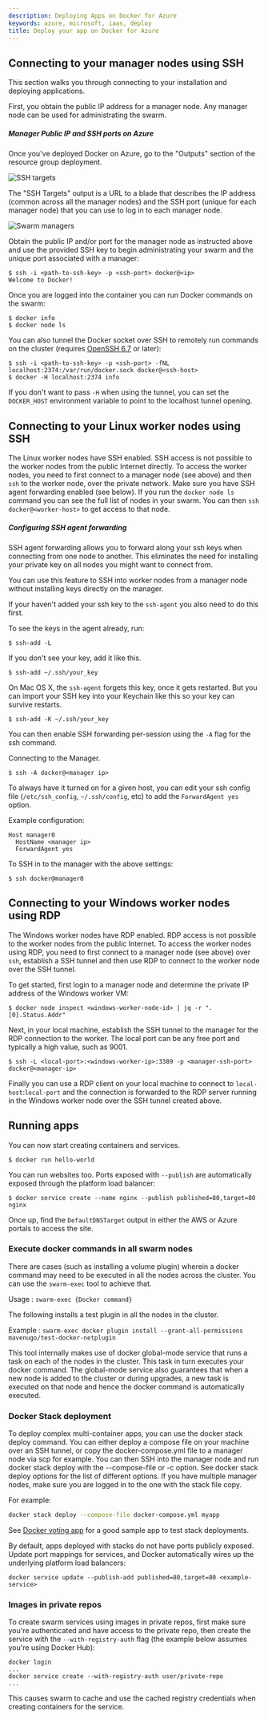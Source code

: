 ```yaml
---
description: Deploying Apps on Docker for Azure
keywords: azure, microsoft, iaas, deploy
title: Deploy your app on Docker for Azure
---
```


## Connecting to your manager nodes using SSH

This section walks you through connecting to your installation and deploying
applications.

First, you obtain the public IP address for a manager node. Any manager
node can be used for administrating the swarm.

##### Manager Public IP and SSH ports on Azure

Once you've deployed Docker on Azure, go to the "Outputs" section of the
resource group deployment.

![SSH targets](img/sshtargets.png)

The "SSH Targets" output is a URL to a blade that describes the IP address
(common across all the manager nodes) and the SSH port (unique for each manager
node) that you can use to log in to each manager node.

![Swarm managers](img/managers.png)

Obtain the public IP and/or port for the manager node as instructed above and
use the provided SSH key to begin administrating your swarm and the unique port associated with a manager:

    $ ssh -i <path-to-ssh-key> -p <ssh-port> docker@<ip>
    Welcome to Docker!

Once you are logged into the container you can run Docker commands on the swarm:

    $ docker info
    $ docker node ls

You can also tunnel the Docker socket over SSH to remotely run commands on the cluster (requires [OpenSSH 6.7](https://lwn.net/Articles/609321/) or later):

    $ ssh -i <path-to-ssh-key> -p <ssh-port> -fNL localhost:2374:/var/run/docker.sock docker@<ssh-host>
    $ docker -H localhost:2374 info

If you don't want to pass `-H` when using the tunnel, you can set the `DOCKER_HOST` environment variable to point to the localhost tunnel opening.

## Connecting to your Linux worker nodes using SSH

The Linux worker nodes have SSH enabled. SSH access is not possible to the worker nodes from the public
Internet directly. To access the worker nodes, you need to first connect to a
manager node (see above) and then `ssh` to the worker node, over the private
network. Make sure you have SSH agent forwarding enabled (see below). If you run
the `docker node ls` command you can see the full list of nodes in your swarm.
You can then `ssh docker@<worker-host>` to get access to that node.

##### Configuring SSH agent forwarding

SSH agent forwarding allows you to forward along your ssh keys when connecting from one node to another. This eliminates the need for installing your private key on all nodes you might want to connect from.

You can use this feature to SSH into worker nodes from a manager node without
installing keys directly on the manager.

If your haven't added your ssh key to the `ssh-agent` you also need to do this first.

To see the keys in the agent already, run:

```
$ ssh-add -L
```

If you don't see your key, add it like this.

```
$ ssh-add ~/.ssh/your_key
```

On Mac OS X, the `ssh-agent` forgets this key, once it gets restarted. But you can import your SSH key into your Keychain like this so your key can survive restarts.

```
$ ssh-add -K ~/.ssh/your_key
```

You can then enable SSH forwarding per-session using the `-A` flag for the ssh command.

Connecting to the Manager.
```
$ ssh -A docker@<manager ip>
```

To always have it turned on for a given host, you can edit your ssh config file
(`/etc/ssh_config`, `~/.ssh/config`, etc) to add the `ForwardAgent yes` option.

Example configuration:

```
Host manager0
  HostName <manager ip>
  ForwardAgent yes
```

To SSH in to the manager with the above settings:

```
$ ssh docker@manager0
```

## Connecting to your Windows worker nodes using RDP

The Windows worker nodes have RDP enabled. RDP access is not possible to the worker nodes from the public
Internet. To access the worker nodes using RDP, you need to first connect to a
manager node (see above) over `ssh`, establish a SSH tunnel and then use RDP to connect to the worker node over the SSH tunnel.

To get started, first login to a manager node and determine the private IP address of the Windows worker VM:

```
$ docker node inspect <windows-worker-node-id> | jq -r ".[0].Status.Addr"
```

Next, in your local machine, establish the SSH tunnel to the manager for the RDP connection to the worker. The local port can be any free port and typically a high value, such as 9001.

```
$ ssh -L <local-port>:<windows-worker-ip>:3389 -p <manager-ssh-port> docker@<manager-ip>
```

Finally you can use a RDP client on your local machine to connect to `local-host`:`local-port` and the connection is forwarded to the RDP server running in the Windows worker node over the SSH tunnel created above.

## Running apps

You can now start creating containers and services.

    $ docker run hello-world

You can run websites too. Ports exposed with `--publish` are automatically exposed through the platform load balancer:

    $ docker service create --name nginx --publish published=80,target=80 nginx

Once up, find the `DefaultDNSTarget` output in either the AWS or Azure portals to access the site.

### Execute docker commands in all swarm nodes

There are cases (such as installing a volume plugin) wherein a docker command may need to be executed in all the nodes across the cluster. You can use the `swarm-exec` tool to achieve that.

Usage : `swarm-exec {Docker command}`

The following installs a test plugin in all the nodes in the cluster.

Example : `swarm-exec docker plugin install --grant-all-permissions mavenugo/test-docker-netplugin`

This tool internally makes use of docker global-mode service that runs a task on each of the nodes in the cluster. This task in turn executes your docker command. The global-mode service also guarantees that when a new node is added to the cluster or during upgrades, a new task is executed on that node and hence the docker command is automatically executed.

### Docker Stack deployment

To deploy complex multi-container apps, you can use the docker stack deploy command. You can either deploy a compose file on your machine over an SSH tunnel, or copy the docker-compose.yml file to a manager node via scp for example. You can then SSH into the manager node and run docker stack deploy with the --compose-file or -c option. See docker stack deploy options for the list of different options. If you have multiple manager nodes, make sure you are logged in to the one with the stack file copy.

For example:

```bash
docker stack deploy --compose-file docker-compose.yml myapp
```

See [Docker voting app](https://github.com/docker/example-voting-app) for a good sample app to test stack deployments.

By default, apps deployed with stacks do not have ports publicly exposed. Update port mappings for services, and Docker automatically wires up the underlying platform load balancers:

    docker service update --publish-add published=80,target=80 <example-service>

### Images in private repos

To create swarm services using images in private repos, first make sure you're authenticated and have access to the private repo, then create the service with the `--with-registry-auth` flag (the example below assumes you're using Docker Hub):

    docker login
    ...
    docker service create --with-registry-auth user/private-repo
    ...

This causes swarm to cache and use the cached registry credentials when creating containers for the service.
